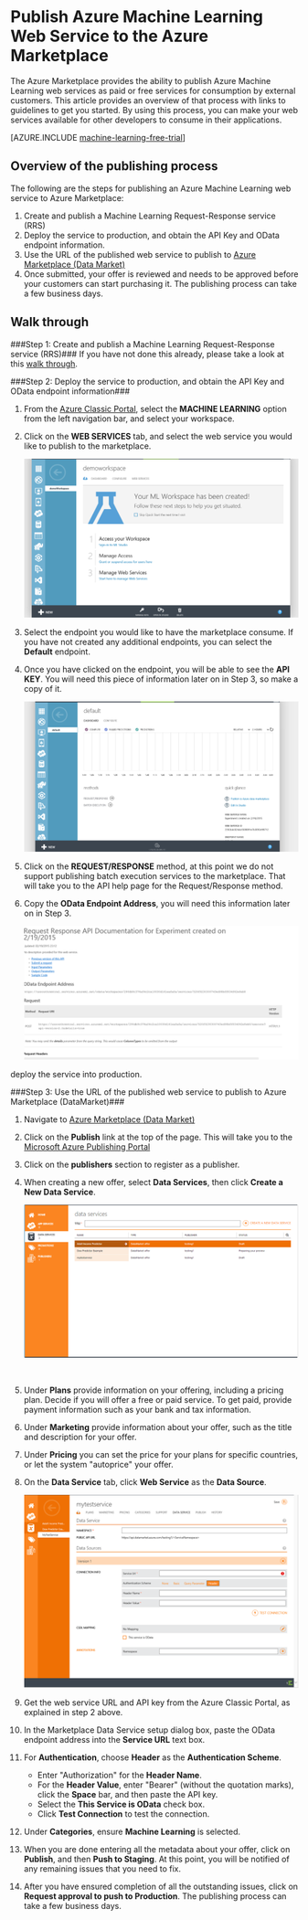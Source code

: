 <properties 
	pageTitle="Publish machine learning web service to Azure Marketplace | Microsoft Azure" 
	description="How to publish your Azure Machine Learning Web Service to the Azure Marketplace" 
	services="machine-learning" 
	documentationCenter="" 
	authors="BharathS" 
	manager="jhubbard" 
	editor="cgronlun"/>

<tags 
	ms.service="machine-learning" 
	ms.workload="data-services" 
	ms.tgt_pltfrm="na" 
	ms.devlang="na" 
	ms.topic="article" 
	ms.date="09/08/2016" 
	ms.author="bharaths"/>

# Publish Azure Machine Learning Web Service to the Azure Marketplace 

The Azure Marketplace provides the ability to publish Azure Machine Learning web services as paid or free services for consumption by external customers. This article provides an overview of that process with links to guidelines to get you started. By using this process, you can make your web services available for other developers to consume in their applications.


[AZURE.INCLUDE [machine-learning-free-trial](../../includes/machine-learning-free-trial.md)]

## Overview of the publishing process 

The following are the steps for publishing an Azure Machine Learning web service to Azure Marketplace:

1. Create and publish a Machine Learning Request-Response service (RRS)
2. Deploy the service to production, and obtain the API Key and OData endpoint information.
3. Use the URL of the published web service to publish to [Azure Marketplace (Data Market)](https://publish.windowsazure.com/workspace/) 
4. Once submitted, your offer is reviewed and needs to be approved before your customers can start purchasing it. The publishing process can take a few business days. 

## Walk through
###Step 1: Create and publish a Machine Learning Request-Response service (RRS)###
 If you have not done this already, please take a look at this [walk through](machine-learning-walkthrough-5-publish-web-service.md).

###Step 2: Deploy the service to production, and obtain the API Key and OData endpoint information###
1. From the [Azure Classic Portal](http://manage.windowsazure.com), select the **MACHINE LEARNING** option from the left navigation bar, and select your workspace. 

2. Click on the **WEB SERVICES** tab, and select the web service you would like to publish to the marketplace.

	![Azure Marketplace][workspace]

3. Select the endpoint you would like to have the marketplace consume. If you have not created any additional endpoints, you can select the **Default** endpoint.

4. Once you have clicked on the endpoint, you will be able to see the **API KEY**. You will need this piece of information later on in Step 3, so make a copy of it.

	![Azure Marketplace][apikey]

5. Click on the **REQUEST/RESPONSE** method, at this point we do not support publishing batch execution services to the marketplace. That will take you to the API help page for the Request/Response method.

6. Copy the **OData Endpoint Address**, you will need this information later on in Step 3.

	![Azure Marketplace][odata]




deploy the service into production.



###Step 3: Use the URL of the published web service to publish to Azure Marketplace (DataMarket)###

1.  Navigate to [Azure Marketplace (Data Market)](http://datamarket.azure.com/home) 
2.  Click on the **Publish** link at the top of the page. This will take you to the [Microsoft Azure Publishing Portal](https://publish.windowsazure.com)
3.  Click on the **publishers** section to register as a publisher.
4.	When creating a new offer, select **Data Services**, then click **Create a New Data Service**. 
 
	![Azure Marketplace][image1]

	<br />


5.	Under **Plans** provide information on your offering, including a pricing plan. Decide if you will offer a free or paid service. To get paid, provide payment information such as your bank and tax information.

6.	Under **Marketing** provide information about your offer, such as the title and description for your offer.

7.	Under **Pricing** you can set the price for your plans for specific countries, or let the system "autoprice" your offer.

8. On the **Data Service** tab, click **Web Service** as the **Data Source**.

	![Azure Marketplace][image2]

9.	Get the web service URL and API key from the Azure Classic Portal, as explained in step 2 above.

10.	In the Marketplace Data Service setup dialog box, paste the OData endpoint address into the **Service URL** text box.

11. For **Authentication**, choose **Header** as the **Authentication Scheme**.

	- Enter "Authorization" for the **Header Name**.
	- For the **Header Value**, enter "Bearer" (without the quotation marks), click the **Space** bar, and then paste the API key.
	- Select the **This Service is OData** check box.
	- Click **Test Connection** to test the connection.

12.	Under **Categories**, ensure **Machine Learning** is selected.

13. When you are done entering all the metadata about your offer, click on **Publish**, and then **Push to Staging**. At this point, you will be notified of any remaining issues that you need to fix.

14. After you have ensured completion of all the outstanding issues, click on **Request approval to push to Production**. The publishing process can take a few business days. 


[image1]:./media/machine-learning-publish-web-service-to-azure-marketplace/image1.png
[image2]:./media/machine-learning-publish-web-service-to-azure-marketplace/image2.png
[workspace]:./media/machine-learning-publish-web-service-to-azure-marketplace/selectworkspace.png
[apikey]:./media/machine-learning-publish-web-service-to-azure-marketplace/apikey.png
[odata]:./media/machine-learning-publish-web-service-to-azure-marketplace/odata.png
 
